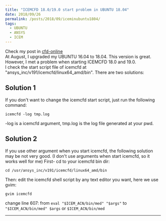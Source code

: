 ```yaml
---
title: "ICEMCFD 18.0/19.0 start problem in UBUNTU 18.04"
date: 2018/09/26
permalink: /posts/2018/09/iceminubuntu1804/
tags:
  - UBUNTU
  - ANSYS
  - ICEM
---
```


Check my post in [cfd-online](https://www.cfd-online.com/Forums/ansys/203041-installation-ansys-19-ubuntu-18-4-a.html#6)  
At August, I upgraded my UBUNTU 16.04 to 18.04. This version is great.  
However, I met a problem when starting ICEMCFD 18.0 and 19.0.  
I check the start script file of icemcfd at "ansys_inc/v191/icemcfd/linux64_amd/bin". There are two solutions: 

## Solution 1
If you don't want to change the icemcfd start script, just run the following command:  
```shell
icemcfd -log tmp.log
```
-log is a icemcfd argument, tmp.log is the log file generated at your pwd.

## Solution 2
If you use other argument when you start icemcfd, the following solution may be not very good. (I don't use arguments when start icemcfd, so it works well for me)
First- cd to your icemcfd bin dir:
```shell
cd /usr/ansys_inc/v191/icemcfd/linux64_amd/bin
```
Then: edit the icemcfd shell script by any text editor you want, here we use gvim:
```shell
gvim icemcfd
```
change line 607:
from 
`eval "$ICEM_ACN/bin/med" "$args"` 
to
`"$ICEM_ACN/bin/med" $args` or `$ICEM_ACN/bin/med`

------
